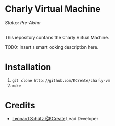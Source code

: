 # Charly Virtual Machine
###### Status: Pre-Alpha

This repository contains the Charly Virtual Machine.

TODO: Insert a smart looking description here.

# Installation

1. `git clone http://github.com/KCreate/charly-vm`
2. `make`

# Credits

- [Leonard Schütz @KCreate](http://github.com/KCreate) Lead Developer

